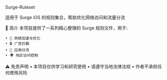 Surge-Ruleset

适用于 Surge iOS 的规则集合，帮助优化网络访问和流量分流

📝 简介
本项目提供了一系列精心整理的 Surge 规则文件，用于:
      

    • 🚀 网络加速与优化
    • 🔒 广告拦截
    • 📱 应用分流
    • 🌍 地区访问控制


⚠️ 免责声明
	•	本项目仅供学习和研究使用
	•	请遵守当地法律法规
	•	作者不承担任何使用风险
